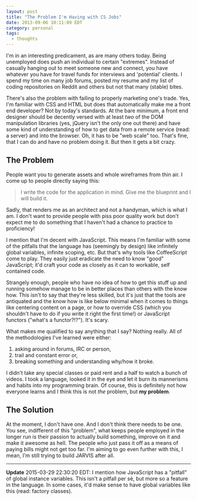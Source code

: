 ```yaml
---
layout: post
title: "The Problem I'm Having with CS Jobs"
date: 2013-09-06 10:11:09 EDT
category: personal
tags:
  - thoughts
---
```


I'm in an interesting predicament, as are many others today. Being unemployed
does push an individual to certain "extremes". Instead of casually hanging
out to meet someone new and connect, you have whatever you have for travel 
funds for interviews and 'potential' clients. I spend my time on many job
forums, posted my resume and my list of coding repositories on Reddit and
others but not that many (stable) bites.

There's also the problem with failing to properly marketing one's trade. Yes,
I'm familiar with CSS and HTML but does that automatically make me a front end
developer? Not by today's standards. At the bare minimum, a front end designer
should be decently versed with at least *two* of the DOM manipulation libraries
(yes, jQuery isn't the only one out there) and have some kind of understanding
of how to get data from a remote service (read: a server) and into the browser.
Oh, it has to be "web scale" too. That's fine, that I can do and have no problem
doing it. But then it gets a bit crazy.

## The Problem

People want you to generate assets and whole wireframes from thin air. I come
up to people directly saying this:

> I write the code for the application in mind. Give me the blueprint and I
> will build it.

Sadly, that renders me as an architect and not a handyman, which is what I am.
I don't want to provide people with piss poor quality work but don't expect me
to do something that I haven't had a chance to practice to proficiency!

I mention that I'm decent with JavaScript. This means I'm familiar with some
of the pitfalls that the language has (seemingly by design) like infinitely
global variables, infinite scoping, etc. But that's why tools like
CoffeeScript come to play. They easily just eradicate the need to know
"good" JavaScript; it'd craft your code as closely as it can to workable,
self contained code.

Strangely enough, people who have no idea of how to get this stuff up and 
running somehow manage to be in better places than others with the know how.
This isn't to say that they're less skilled, but it's just that the tools are
antiquated and the know how is like below minimal when it comes to things
like centering content on a page, or how to override CSS (which you shouldn't
have to do if you write it right the first time!) or JavaScript functors
("what's a functor?!?"). It's scary.

What makes me qualified to say anything that I say? Nothing really. All of the
methodologies I've learned were either:

  1. asking around in forums, IRC or person,
  2. trail and constant error or,
  3. breaking something and understanding why/how it broke.

I didn't take any special classes or paid rent and a half to watch a bunch of
videos. I took a language, looked it in the eye and let it burn its mannerisms
and habits into my programming brain. Of course, this is definitely not how
everyone learns and I think this is not *the* problem, but **my problem**.

## The Solution

At the moment, I don't have one. And I don't think there needs to be one. You
see, indifferent of this "problem", what keeps people employed in the longer
run is their passion to actually build something, improve on it and make it
awesome as hell. The people who just pass it off as a means of paying bills
might not get too far. I'm aiming to go even further with this, I mean, I'm
still trying to build JARVIS after all.

---
**Update** 2015-03-29 22:30:20 EDT: I mention how JavaScript has a "pitfall" of
global instance variables. This isn't a pitfall per sè, but more so a feature in
the language. In some cases, it'd make sense to have global variables like this
(read: factory classes).
